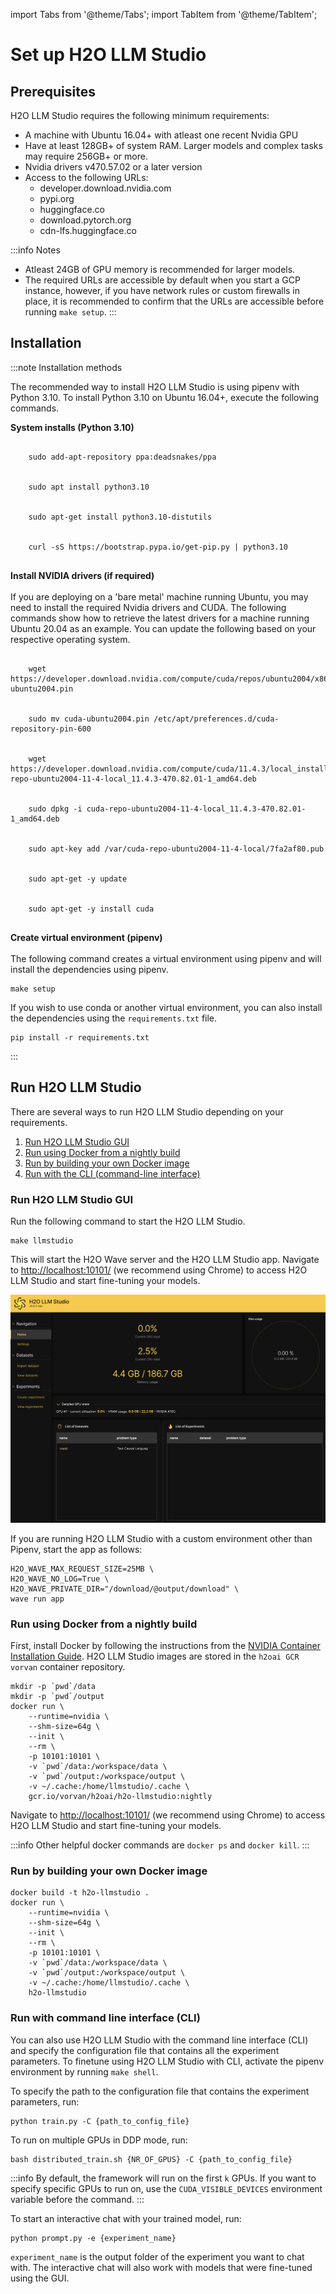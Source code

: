 import Tabs from '@theme/Tabs';
import TabItem from '@theme/TabItem';

# Set up H2O LLM Studio

## Prerequisites

H2O LLM Studio requires the following minimum requirements:

- A machine with Ubuntu 16.04+ with atleast one recent Nvidia GPU
- Have at least 128GB+ of system RAM. Larger models and complex tasks may require 256GB+ or more.
- Nvidia drivers v470.57.02 or a later version
- Access to the following URLs:
  - developer.download.nvidia.com
  - pypi.org
  - huggingface.co
  - download.pytorch.org
  - cdn-lfs.huggingface.co 

:::info Notes
- Atleast 24GB of GPU memory is recommended for larger models.
- The required URLs are accessible by default when you start a GCP instance, however, if you have network rules or custom firewalls in place, it is recommended to confirm that the URLs are accessible before running `make setup`.
:::


## Installation

:::note Installation methods
<Tabs className="unique-tabs">
  <TabItem value="recommended-install" label="Recommended installation" default>
  <p>The recommended way to install H2O LLM Studio is using pipenv with Python 3.10. To install Python 3.10 on Ubuntu 16.04+, execute the following commands.</p>
  <p><b>System installs (Python 3.10)</b></p>
  <pre><code>
    sudo add-apt-repository ppa:deadsnakes/ppa   <br></br>
    sudo apt install python3.10  <br></br>
    sudo apt-get install python3.10-distutils  <br></br>
    curl -sS https://bootstrap.pypa.io/get-pip.py | python3.10 
  </code></pre>
  <p><b>Install NVIDIA drivers (if required)</b><br></br>
  If you are deploying on a 'bare metal' machine running Ubuntu, you may need to install the required Nvidia drivers and CUDA. The following commands show how to retrieve the latest drivers for a machine running Ubuntu 20.04 as an example. You can update the following based on your respective operating system.</p>
  <pre><code>
    wget https://developer.download.nvidia.com/compute/cuda/repos/ubuntu2004/x86_64/cuda-ubuntu2004.pin <br></br>
    sudo mv cuda-ubuntu2004.pin /etc/apt/preferences.d/cuda-repository-pin-600 <br></br>
    wget https://developer.download.nvidia.com/compute/cuda/11.4.3/local_installers/cuda-repo-ubuntu2004-11-4-local_11.4.3-470.82.01-1_amd64.deb <br></br>
    sudo dpkg -i cuda-repo-ubuntu2004-11-4-local_11.4.3-470.82.01-1_amd64.deb <br></br>
    sudo apt-key add /var/cuda-repo-ubuntu2004-11-4-local/7fa2af80.pub <br></br>
    sudo apt-get -y update <br></br>
    sudo apt-get -y install cuda
  </code></pre>
  <p><b>Create virtual environment (pipenv)</b>  <br></br>
  The following command creates a virtual environment using pipenv and will install the dependencies using pipenv.
  <pre><code>make setup</code></pre>
   </p>
  </TabItem>
  <TabItem value="using-requirements" label="Using requirements.txt">
  <p>If you wish to use conda or another virtual environment, you can also install the dependencies using the <code>requirements.txt</code> file. </p>
  <pre><code>pip install -r requirements.txt</code></pre>
  </TabItem>
</Tabs>
:::


## Run H2O LLM Studio

There are several ways to run H2O LLM Studio depending on your requirements.

1. [Run H2O LLM Studio GUI](#run-h2o-llm-studio-gui)
2. [Run using Docker from a nightly build](#run-using-docker-from-a-nightly-build)
3. [Run by building your own Docker image](#run-by-building-your-own-docker-image)
4. [Run with the CLI (command-line interface)](#run-with-command-line-interface-cli)

### Run H2O LLM Studio GUI

Run the following command to start the H2O LLM Studio. 

```
make llmstudio
```

This will start the H2O Wave server and the H2O LLM Studio app. Navigate to [http://localhost:10101/](http://localhost:10101/) (we recommend using Chrome) to access H2O LLM Studio and start fine-tuning your models. 

![home-screen](llm-studio-home-screen.png)

If you are running H2O LLM Studio with a custom environment other than Pipenv, start the app as follows: 

```
H2O_WAVE_MAX_REQUEST_SIZE=25MB \
H2O_WAVE_NO_LOG=True \
H2O_WAVE_PRIVATE_DIR="/download/@output/download" \
wave run app
```

### Run using Docker from a nightly build

First, install Docker by following the instructions from the [NVIDIA Container Installation Guide](https://docs.nvidia.com/datacenter/cloud-native/container-toolkit/install-guide.html#docker). H2O LLM Studio images are stored in the `h2oai GCR vorvan` container repository.

```
mkdir -p `pwd`/data
mkdir -p `pwd`/output
docker run \
    --runtime=nvidia \
    --shm-size=64g \
    --init \
    --rm \
    -p 10101:10101 \
    -v `pwd`/data:/workspace/data \
    -v `pwd`/output:/workspace/output \
    -v ~/.cache:/home/llmstudio/.cache \
    gcr.io/vorvan/h2oai/h2o-llmstudio:nightly
```

Navigate to [http://localhost:10101/](http://localhost:10101/) (we recommend using Chrome) to access H2O LLM Studio and start fine-tuning your models. 

:::info
Other helpful docker commands are `docker ps` and `docker kill`.
:::

### Run by building your own Docker image

```
docker build -t h2o-llmstudio .
docker run \
    --runtime=nvidia \
    --shm-size=64g \
    --init \
    --rm \
    -p 10101:10101 \
    -v `pwd`/data:/workspace/data \
    -v `pwd`/output:/workspace/output \
    -v ~/.cache:/home/llmstudio/.cache \
    h2o-llmstudio
```


### Run with command line interface (CLI)
You can also use H2O LLM Studio with the command line interface (CLI) and specify the configuration file that contains all the experiment parameters. To finetune using H2O LLM Studio with CLI, activate the pipenv environment by running `make shell`. 

To specify the path to the configuration file that contains the experiment parameters, run:
```
python train.py -C {path_to_config_file}
```

To run on multiple GPUs in DDP mode, run:
```
bash distributed_train.sh {NR_OF_GPUS} -C {path_to_config_file}
```

:::info
By default, the framework will run on the first `k` GPUs. If you want to specify specific GPUs to run on, use the `CUDA_VISIBLE_DEVICES` environment variable before the command.
:::

To start an interactive chat with your trained model, run:
```
python prompt.py -e {experiment_name}
```
    
`experiment_name` is the output folder of the experiment you want to chat with. The interactive chat will also work with models that were fine-tuned using the GUI.




